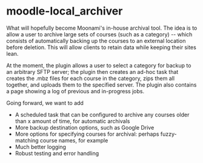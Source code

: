 # moodle-local_archiver

What will hopefully become Moonami's in-house archival tool. The idea is to allow a user to archive large sets of courses (such as a category) -- which consists of automatically backing up the courses to an external location before deletion. This will allow clients to retain data while keeping their sites lean.

At the moment, the plugin allows a user to select a category for backup to an arbitrary SFTP server; the plugin then creates an ad-hoc task that creates the .mbz files for each course in the category, zips them all together, and uploads them to the specified server. The plugin also contains a page showing a log of previous and in-progress jobs.

Going forward, we want to add
- A scheduled task that can be configured to archive any courses older than x amount of time, for automatic archivals
- More backup destination options, such as Google Drive
- More options for specifying courses for archival: perhaps fuzzy-matching course names, for example
- Much better logging
- Robust testing and error handling

